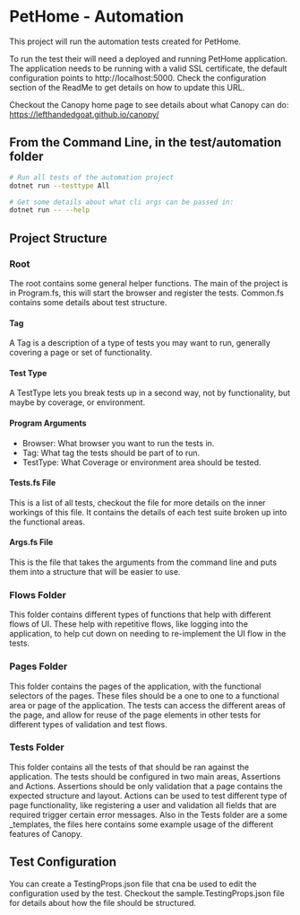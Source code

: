 # PetHome - Automation

This project will run the automation tests created for PetHome. 

To run the test their will need a deployed and running PetHome application. The application needs to be running with a valid SSL certificate, the default configuration points to http://localhost:5000. Check the configuration section of the ReadMe to get details on how to update this URL.

Checkout the Canopy home page to see details about what Canopy can do: https://lefthandedgoat.github.io/canopy/

## From the Command Line, in the test/automation folder

~~~ bash
# Run all tests of the automation project
dotnet run --testtype All
~~~

~~~ bash
# Get some details about what cli args can be passed in:
dotnet run -- --help
~~~

## Project Structure

### Root

The root contains some general helper functions. The main of the project is in Program.fs, this will start the browser and register the tests.
Common.fs contains some details about test structure.

#### Tag

A Tag is a description of a type of tests you may want to run, generally covering a page or set of functionality.

#### Test Type

A TestType lets you break tests up in a second way, not by functionality, but maybe by coverage, or environment. 

#### Program Arguments

- Browser: What browser you want to run the tests in.
- Tag: What tag the tests should be part of to run.
- TestType: What Coverage or environment area should be tested.

#### Tests.fs File

This is a list of all tests, checkout the file for more details on the inner workings of this file. It contains the details of each test suite broken up into the functional areas.

#### Args.fs File

This is the file that takes the arguments from the command line and puts them into a structure that will be easier to use.

### Flows Folder

This folder contains different types of functions that help with different flows of UI. These help with repetitive flows, like logging into the application, to help cut down on needing to re-implement the UI flow in the tests. 

### Pages Folder

This folder contains the pages of the application, with the functional selectors of the pages. These files should be a one to one to a functional area or page of the application. The tests can access the different areas of the page, and allow for reuse of the page elements in other tests for different types of validation and test flows.

### Tests Folder

This folder contains all the tests of that should be ran against the application. The tests should be configured in two main areas, Assertions and Actions.
Assertions should be only validation that a page contains the expected structure and layout.
Actions can be used to test different type of page functionality, like registering a user and validation all fields that are required trigger certain error messages.
Also in the Tests folder are a some _templates, the files here contains some example usage of the different features of Canopy.

## Test Configuration

You can create a TestingProps.json file that cna be used to edit the configuration used by the test.
Checkout the sample.TestingProps.json file for details about how the file should be structured.